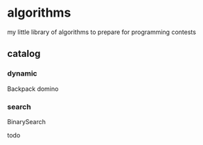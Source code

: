 # algorithms
my little library of algorithms to prepare for programming contests

## catalog

### dynamic
Backpack
domino

### search
BinarySearch

todo
